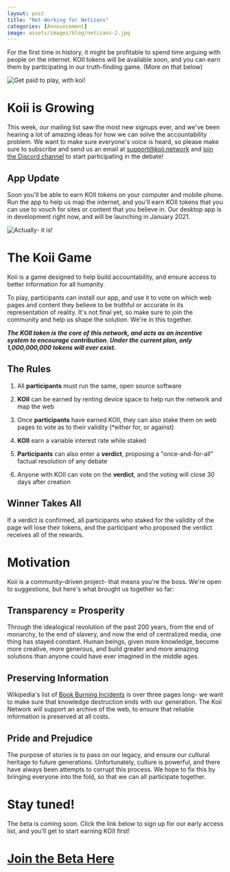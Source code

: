 ```yaml
---
layout: post
title: "Net-Working for Netizans"
categories: [Announcement]
image: assets/images/blog/netizans-2.jpg
---
```


For the first time in history, it might be profitable to spend time arguing with people on the internet. KOII tokens will be available soon, and you can earn them by participating in our truth-finding game. (More on that below)

<img src="./assets/images/blog/argument_victory.png" class="" title="Get paid to play, with koi!" alt="Get paid to play, with koi!">

# Koii is Growing

This week, our mailing list saw the most new signups ever, and we've been hearing a lot of amazing ideas for how we can solve the accountability problem. We want to make sure everyone's voice is heard, so please make sure to subscribe and send us an email at <a target="_blank" href="mailto:support@koii.network">support@koii.network</a> and <a target="_blank" href="https://discord.gg/koii-network">join the Discord channel</a> to start participating in the debate!

## App Update

Soon you'll be able to earn KOII tokens on your computer and mobile phone. Run the app to help us map the internet, and you'll earn KOII tokens that you can use to vouch for sites or content that you believe in. Our desktop app is in development right now, and will be launching in January 2021.

<img title="Actually- it is!" alt="Actually- it is!" src="./assets/images/blog/netizans.jpg">

# The Koii Game

Koii is a game designed to help build accountability, and ensure access to better information for all humanity.

To play, participants can install our app, and use it to vote on which web pages and content they believe to be truthful or accurate in its representation of reality. It's not final yet, so make sure to join the community and help us shape the solution. We're in this together.

_**The KOII token is the core of this network, and acts as an incentive system to encourage contribution. Under the current plan, only 1,000,000,000 tokens will ever exist.**_

## The Rules

1. All <b>participants</b> must run the same, open source software

2. <b>KOII</b> can be earned by renting device space to help run the network and map the web

3. Once <b>participants</b> have earned KOII, they can also stake them on web pages to vote as to their validity (\*either for, or against)

4. <b>KOII</b> earn a variable interest rate while staked

5. <b>Participants</b> can also enter a <b>verdict</b>, proposing a "once-and-for-all" factual resolution of any debate

6. Anyone with KOII can vote on the <b>verdict</b>, and the voting will close 30 days after creation

## Winner Takes All

If a verdict is confirmed, all participants who staked for the validity of the page will lose their tokens, and the participant who proposed the verdict receives all of the rewards.

# Motivation

Koii is a community-driven project- that means you're the boss. We're open to suggestions, but here's what brought us together so far:

## Transparency = Prosperity

Through the idealogical revolution of the past 200 years, from the end of monarchy, to the end of slavery, and now the end of centralized media, one thing has stayed constant. Human beings, given more knowledge, become more creative, more generous, and build greater and more amazing solutions than anyone could have ever imagined in the middle ages.

## Preserving Information

Wikipedia's list of <a target="_blank" href="https://en.wikipedia.org/wiki/List_of_book-burning_incidents">Book Burning Incidents</a> is over three pages long- we want to make sure that knowledge destruction ends with our generation. The Koii Network will support an archive of the web, to ensure that reliable information is preserved at all costs.

## Pride and Prejudice

The purpose of stories is to pass on our legacy, and ensure our cultural heritage to future generations. Unfortunately, culture is powerful, and there have always been attempts to corrupt this process. We hope to fix this by bringing everyone into the fold, so that we can all participate together.

# Stay tuned!

The beta is coming soon. Click the link below to sign up for our early access list, and you'll get to start earning KOII first!

<h1><a href="https://xyz.us2.list-manage.com/subscribe?u=9842d27bd152b5314774b184c&id=0d4d6aff75" class="cta_button">Join the Beta Here</a></h1>

